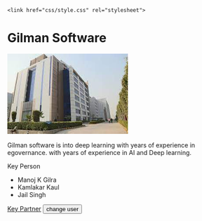<!DOCTYPE html>
<html>
  <head>
    <meta charset="utf-8">
    <title>My test page</title>
    <link rel="preconnect" href="https://fonts.gstatic.com"> 
    <link href="https://fonts.googleapis.com/css2?family=Roboto:wght@300;700&display=swap" rel="stylesheet">
    
    <link href="css/style.css" rel="stylesheet">
  </head>
  <body>
      <h1>Gilman Software</h1>
    <img src="img/Building.jpg" alt="Building">
    <p  classs="alpha" >Gilman software is into deep learning with years of experience in egovernance.
with years of experience in AI and Deep learning.    </p>
<div class="key">Key Person</div>
<ul><li>Manoj K Gilra</li>
    <li>Kamlakar Kaul</li>
    <li>Jail Singh</li>
</ul>
<a href="https://www.techmahindra.com/en-in/?f=243525537">Key Partner</a>
<button>change user</button>
<script src="js/main.js"></script>
  </body>
</html> 
